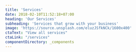 ```yaml
---
title: 'Services'
date: 2018-02-10T11:52:18+07:00
heading: 'Our Services'
subheading: 'Services that grow with your business'
image: 'https://source.unsplash.com/eluzJSfkNCk/1600x400'
ctaText: "View all services"
ctaLink: "/services"
componentDirectory: _components
---
```

